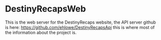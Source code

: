 # DestinyRecapsWeb
This is the web server for the DestinyRecaps website, the API server github is here: https://github.com/ehlowe/DestinyRecapsApi this is where most of the information about the project is.


